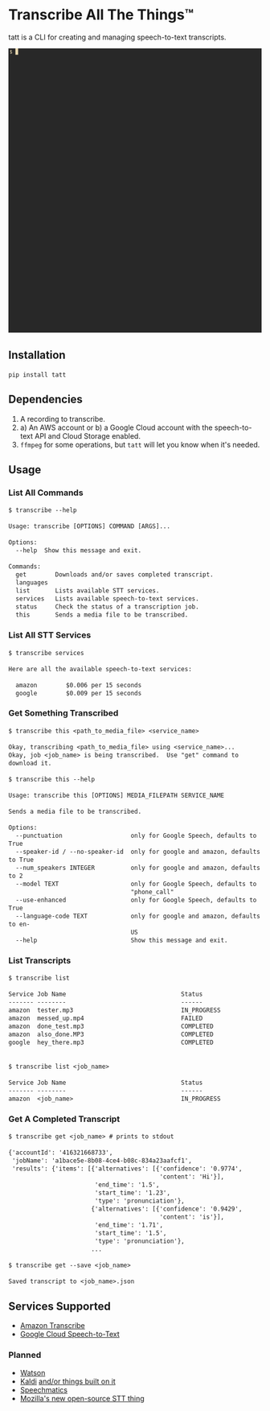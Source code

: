 # Transcribe All The Things™

tatt is a CLI for creating and managing speech-to-text transcripts.

![demo](demo.gif)

## Installation

    pip install tatt

## Dependencies

1. A recording to transcribe.
2. a) An AWS account or b) a Google Cloud account with the speech-to-text API and
   Cloud Storage enabled.
3. `ffmpeg` for some operations, but `tatt` will let you know when it's needed.


## Usage

### List All Commands
    $ transcribe --help

    Usage: transcribe [OPTIONS] COMMAND [ARGS]...

    Options:
      --help  Show this message and exit.

    Commands:
      get        Downloads and/or saves completed transcript.
      languages
      list       Lists available STT services.
      services   Lists available speech-to-text services.
      status     Check the status of a transcription job.
      this       Sends a media file to be transcribed.

### List All STT Services
    $ transcribe services

    Here are all the available speech-to-text services:

      amazon		$0.006 per 15 seconds
      google		$0.009 per 15 seconds

### Get Something Transcribed
    $ transcribe this <path_to_media_file> <service_name>

    Okay, transcribing <path_to_media_file> using <service_name>...
    Okay, job <job_name> is being transcribed.  Use "get" command to download it.

    $ transcribe this --help

    Usage: transcribe this [OPTIONS] MEDIA_FILEPATH SERVICE_NAME

    Sends a media file to be transcribed.

    Options:
      --punctuation                   only for Google Speech, defaults to True
      --speaker-id / --no-speaker-id  only for google and amazon, defaults to True
      --num_speakers INTEGER          only for google and amazon, defaults to 2
      --model TEXT                    only for Google Speech, defaults to
                                      "phone_call"
      --use-enhanced                  only for Google Speech, defaults to True
      --language-code TEXT            only for google and amazon, defaults to en-
                                      US
      --help                          Show this message and exit.

### List Transcripts
    $ transcribe list

    Service Job Name                                Status
    ------- --------                                ------
    amazon  tester.mp3                              IN_PROGRESS
    amazon  messed_up.mp4                           FAILED
    amazon  done_test.mp3                           COMPLETED
    amazon  also_done.MP3                           COMPLETED
    google  hey_there.mp3                           COMPLETED


    $ transcribe list <job_name>

    Service Job Name                                Status
    ------- --------                                ------
    amazon  <job_name>                              IN_PROGRESS


### Get A Completed Transcript
    $ transcribe get <job_name> # prints to stdout

    {'accountId': '416321668733',
     'jobName': 'a1bace5e-8b08-4ce4-b08c-834a23aafcf1',
     'results': {'items': [{'alternatives': [{'confidence': '0.9774',
                                              'content': 'Hi'}],
                            'end_time': '1.5',
                            'start_time': '1.23',
                            'type': 'pronunciation'},
                           {'alternatives': [{'confidence': '0.9429',
                                              'content': 'is'}],
                            'end_time': '1.71',
                            'start_time': '1.5',
                            'type': 'pronunciation'},
                           ...

    $ transcribe get --save <job_name>

    Saved transcript to <job_name>.json


## Services Supported

  - [Amazon Transcribe](https://aws.amazon.com/transcribe/)
  - [Google Cloud Speech-to-Text](https://cloud.google.com/speech-to-text/)

### Planned
  - [Watson](https://www.ibm.com/watson/services/speech-to-text/) 
  - [Kaldi](https://github.com/kaldi-asr/kaldi) [ and/or things built on it ](https://github.com/lowerquality/gentle)
  - [Speechmatics](https://www.speechmatics.com/)
  - [Mozilla's new open-source STT thing](https://github.com/mozilla/DeepSpeech)

